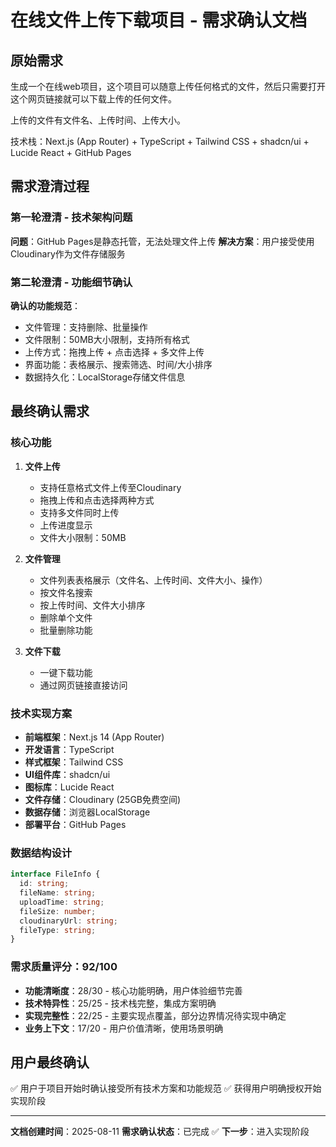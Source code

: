 # 在线文件上传下载项目 - 需求确认文档

## 原始需求
生成一个在线web项目，这个项目可以随意上传任何格式的文件，然后只需要打开这个网页链接就可以下载上传的任何文件。

上传的文件有文件名、上传时间、上传大小。

技术栈：Next.js (App Router) + TypeScript + Tailwind CSS + shadcn/ui + Lucide React + GitHub Pages

## 需求澄清过程

### 第一轮澄清 - 技术架构问题
**问题**：GitHub Pages是静态托管，无法处理文件上传
**解决方案**：用户接受使用Cloudinary作为文件存储服务

### 第二轮澄清 - 功能细节确认
**确认的功能规范**：
- 文件管理：支持删除、批量操作
- 文件限制：50MB大小限制，支持所有格式
- 上传方式：拖拽上传 + 点击选择 + 多文件上传
- 界面功能：表格展示、搜索筛选、时间/大小排序
- 数据持久化：LocalStorage存储文件信息

## 最终确认需求

### 核心功能
1. **文件上传**
   - 支持任意格式文件上传至Cloudinary
   - 拖拽上传和点击选择两种方式
   - 支持多文件同时上传
   - 上传进度显示
   - 文件大小限制：50MB

2. **文件管理**
   - 文件列表表格展示（文件名、上传时间、文件大小、操作）
   - 按文件名搜索
   - 按上传时间、文件大小排序
   - 删除单个文件
   - 批量删除功能

3. **文件下载**
   - 一键下载功能
   - 通过网页链接直接访问

### 技术实现方案
- **前端框架**：Next.js 14 (App Router)
- **开发语言**：TypeScript
- **样式框架**：Tailwind CSS
- **UI组件库**：shadcn/ui
- **图标库**：Lucide React
- **文件存储**：Cloudinary (25GB免费空间)
- **数据存储**：浏览器LocalStorage
- **部署平台**：GitHub Pages

### 数据结构设计
```typescript
interface FileInfo {
  id: string;
  fileName: string;
  uploadTime: string;
  fileSize: number;
  cloudinaryUrl: string;
  fileType: string;
}
```

### 需求质量评分：92/100
- **功能清晰度**：28/30 - 核心功能明确，用户体验细节完善
- **技术特异性**：25/25 - 技术栈完整，集成方案明确
- **实现完整性**：22/25 - 主要实现点覆盖，部分边界情况待实现中确定
- **业务上下文**：17/20 - 用户价值清晰，使用场景明确

## 用户最终确认
✅ 用户于项目开始时确认接受所有技术方案和功能规范
✅ 获得用户明确授权开始实现阶段

---
**文档创建时间**：2025-08-11
**需求确认状态**：已完成 ✅
**下一步**：进入实现阶段